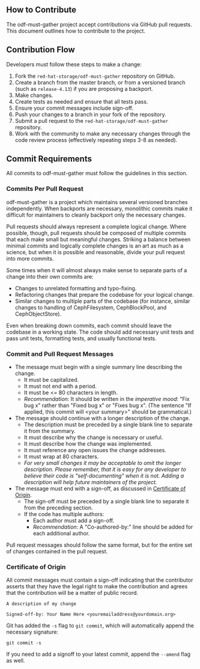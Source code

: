 ## How to Contribute

The odf-must-gather project accept contributions via GitHub pull requests.
This document outlines how to contribute to the project.

## Contribution Flow

Developers must follow these steps to make a change:

1. Fork the `red-hat-storage/odf-must-gather` repository on GitHub.
2. Create a branch from the master branch, or from a versioned branch (such
   as `release-4.13`) if you are proposing a backport.
3. Make changes.
4. Create tests as needed and ensure that all tests pass.
5. Ensure your commit messages include sign-off.
6. Push your changes to a branch in your fork of the repository.
7. Submit a pull request to the `red-hat-storage/odf-must-gather` repository.
8. Work with the community to make any necessary changes through the code
   review process (effectively repeating steps 3-8 as needed).

## Commit Requirements

All commits to odf-must-gather must follow the guidelines in this section.

### Commits Per Pull Request

odf-must-gather is a project which maintains several versioned branches
independently. When backports are necessary, monolithic commits make it
difficult for maintainers to cleanly backport only the necessary changes.

Pull requests should always represent a complete logical change. Where
possible, though, pull requests should be composed of multiple commits that
each make small but meaningful changes. Striking a balance between minimal
commits and logically complete changes is an art as much as a science, but
when it is possible and reasonable, divide your pull request into more commits.

Some times when it will almost always make sense to separate parts of a change
into their own commits are:
- Changes to unrelated formatting and typo-fixing.
- Refactoring changes that prepare the codebase for your logical change.
- Similar changes to multiple parts of the codebase (for instance, similar
  changes to handling of CephFilesystem, CephBlockPool, and CephObjectStore).

Even when breaking down commits, each commit should leave the codebase in a
working state. The code should add necessary unit tests and pass unit tests,
formatting tests, and usually functional tests.

### Commit and Pull Request Messages

- The message must begin with a single summary line describing the change.
  - It must be capitalized.
  - It must not end with a period.
  - It must be <= 80 characters in length.
  - *Recommendation*: It should be written in the *imperative mood*: "Fix bug x"
    rather than "Fixed bug x" or "Fixes bug x". (The sentence "If applied, this
    commit will \<your summary\>" should be grammatical.)
- The message should continue with a longer description of the change.
  - The description must be preceded by a single blank line to separate it from
    the summary.
  - It must describe why the change is necessary or useful.
  - It must describe how the change was implemented.
  - It must reference any open issues the change addresses.
  - It must wrap at 80 characters.
  - *For very small changes it may be acceptable to omit the longer description.
    Please remember, that it is easy for any developer to believe their code is
    "self-documenting" when it is not. Adding a description will help future
    maintainers of the project.*
- The message must end with a sign-off, as discussed in [Certificate of
  Origin](#certificate-of-origin).
  - The sign-off must be preceded by a single blank line to separate it from
    the preceding section. 
  - If the code has multiple authors:
     - Each author must add a sign-off.
     - *Recommendation*: A "Co-authored-by:" line should be added for each
       additional author.

Pull request messages should follow the same format, but for the entire set of
changes contained in the pull request.

### Certificate of Origin

All commit messages must contain a sign-off indicating that the contributor
asserts that they have the legal right to make the contribution and agrees
that the contribution will be a matter of public record.

```
A description of my change

Signed-off-by: Your Name Here <youremailaddress@yourdomain.org>
```

Git has added the `-s` flag to `git commit`, which will automatically
append the necessary signature:

```
git commit -s
```

If you need to add a signoff to your latest commit, append the `--amend` flag
as well.
